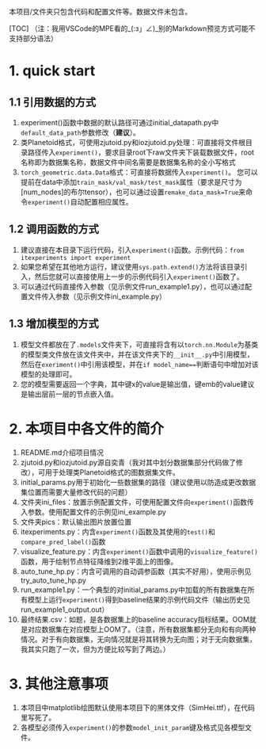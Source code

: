 本项目/文件夹只包含代码和配置文件等。数据文件未包含。

[TOC]
（注：我用VSCode的MPE看的_(:з」∠)_别的Markdown预览方式可能不支持部分语法）

# 1. quick start
## 1.1 引用数据的方式
1. experiment()函数中数据的默认路径可通过initial_datapath.py中`default_data_path`参数修改（**建议**）。
2. 类Planetoid格式，可使用zjutoid.py和iozjutoid.py处理：可直接将文件根目录路径传入`experiment()`，要求目录root下raw文件夹下装载数据文件，root名称即为数据集名称，数据文件中间名需要是数据集名称的全小写格式
3. `torch_geometric.data.Data`格式：可直接将数据传入`experiment()`。
您可以提前在data中添加`train_mask/val_mask/test_mask`属性（要求是尺寸为[num_nodes]的布尔tensor），也可以通过设置`remake_data_mask=True`来命令`experiment()`自动配置相应属性。
## 1.2 调用函数的方式
1. 建议直接在本目录下运行代码，引入`experiment()`函数。示例代码：`from itexperiments import experiment`
2. 如果您希望在其他地方运行，建议使用`sys.path.extend()`方法将该目录引入，然后您就可以直接使用上一步的示例代码引入`experiment()`函数了。
3. 可以通过代码直接传入参数（见示例文件run_example1.py），也可以通过配置文件传入参数（见示例文件ini_example.py）
## 1.3 增加模型的方式
1. 模型文件都放在了`.models`文件夹下，可直接将含有以`torch.nn.Module`为基类的模型类文件放在该文件夹中，并在该文件夹下的`__init__.py`中引用模型，然后在`exeriment()`中引用该模型，并在`if model_name==`判断语句中增加对该模型的处理即可。
2. 您的模型需要返回一个字典，其中键x的value是输出值，键emb的value建议是输出层前一层的节点嵌入值。

# 2. 本项目中各文件的简介
1. README.md介绍项目情况
2. zjutoid.py和iozjutoid.py源自奕青（我对其中划分数据集部分代码做了修改），可用于处理类Planetoid格式的图数据集文件。
3. initial_params.py用于初始化一些数据集的路径（建议使用以防造成更改数据集位置而需要大量修改代码的问题）
4. 文件夹ini_files：放置示例配置文件，可使用配置文件向`experiment()`函数传入参数。使用配置文件的示例见ini_example.py
5. 文件夹pics：默认输出图片放置位置
6. itexperiments.py：内含`experiment()`函数及其使用的`test()`和`compare_pred_label()`函数
7. visualize_feature.py：内含`experiment()`函数中调用的`visualize_feature()`函数，用于绘制节点特征降维到2维平面上的图像。
8. auto_tune_hp.py：内含可调用的自动调参函数（其实不好用），使用示例见try_auto_tune_hp.py
9. run_example1.py：一个典型的对initial_params.py中加载的所有数据集在所有模型上运行`experiment()`得到baseline结果的示例代码文件（输出历史见run_example1_output.out）
10. 最终结果.csv：如题，是各数据集上的baseline accuracy指标结果。OOM就是对应数据集在对应模型上OOM了。（注意，所有数据集都分无向和有向两种情况。对于有向数据集，无向情况就是将其转换为无向图；对于无向数据集，我其实只跑了一次，但为方便比较写到了两边。）

# 3. 其他注意事项
1. 本项目中matplotlib绘图默认使用本项目下的黑体文件（SimHei.ttf），在代码里写死了。
2. 各模型必须传入`experiment()`的参数`model_init_param`键及格式见各模型文件。